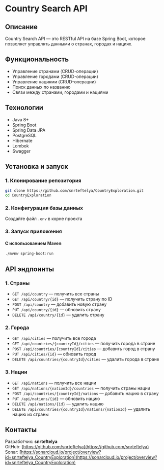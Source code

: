 # Country Search API

## Описание
Country Search API — это RESTful API на базе Spring Boot, которое позволяет управлять данными о странах, городах и нациях.

## Функциональность
- Управление странами (CRUD-операции)
- Управление городами (CRUD-операции)
- Управление нациями (CRUD-операции)
- Поиск данных по названию
- Связи между странами, городами и нациями

## Технологии
- Java 8+
- Spring Boot
- Spring Data JPA
- PostgreSQL
- Hibernate
- Lombok
- Swagger

## Установка и запуск

### 1. Клонирование репозитория
```sh
git clone https://github.com/snrteftelya/CountryExploration.git
cd CountryExploration
```

### 2. Конфигурация базы данных
Создайте файл `.env` в корне проекта

### 3. Запуск приложения

#### С использованием Maven
```sh
./mvnw spring-boot:run
```

## API эндпоинты

### 1. Страны
- `GET /api/country` — получить все страны
- `GET /api/country/{id}` — получить страну по ID
- `POST /api/country` — добавить новую страну
- `PUT /api/country/{id}` — обновить страну
- `DELETE /api/country/{id}` — удалить страну

### 2. Города
- `GET /api/cities` — получить все города
- `GET /api/countries/{countryId}/cities` — получить города в стране
- `POST /api/countries/{countryId}/cities` — добавить город в страну
- `PUT /api/cities/{id}` — обновить город
- `DELETE /api/countries/{countryId}/cities` — удалить города в стране

### 3. Нации
- `GET /api/nations` — получить все нации
- `GET /api/nations/{nationId}/countries` — получить страны нации
- `POST /api/countries/{countryId}/nations` — добавить нацию в страну
- `PUT /api/nations/{id}` — обновить нацию
- `DELETE /api/nations/{id}` — удалить нацию
- `DELETE /api/countries/{countryId}/nations/{nationId}` — удалить нацию из страны

## Контакты
Разработчик: **snrteftelya**  
GitHub: [https://github.com/snrteftelya](https://github.com/snrteftelya)
Sonar: [https://sonarcloud.io/project/overview?id=snrteftelya_CountryExploration](https://sonarcloud.io/project/overview?id=snrteftelya_CountryExploration)